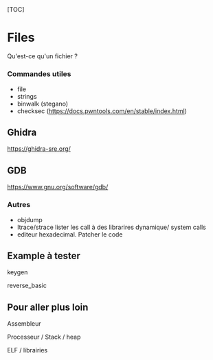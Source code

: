## 

[TOC]

# Files

Qu'est-ce qu'un fichier ?

### Commandes utiles

- file
- strings
- binwalk (stegano)
- checksec (https://docs.pwntools.com/en/stable/index.html)

## Ghidra

https://ghidra-sre.org/

## GDB

https://www.gnu.org/software/gdb/

### Autres 

- objdump
- ltrace/strace lister les call à des librarires dynamique/ system calls
- editeur hexadecimal. Patcher le code

## Example à tester

keygen

reverse_basic

## Pour aller plus loin

Assembleur

Processeur / Stack / heap

ELF / librairies
